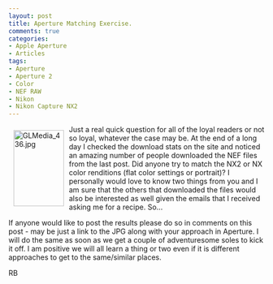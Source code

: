 ```yaml
---
layout: post
title: Aperture Matching Exercise.
comments: true
categories:
- Apple Aperture
- Articles
tags:
- Aperture
- Aperture 2
- Color
- NEF RAW
- Nikon
- Nikon Capture NX2
---
```

<a rel="lightbox" href="/wp-content/uploads/2008/GLMedia_436.jpg"><img title="GLMedia_436.jpg" src="/wp-content/uploads/2008/.thumbs/.GLMedia_436.jpg" border="0" alt="GLMedia_436.jpg" hspace="10" vspace="10" width="99" height="150" align="left" /></a>Just a real quick question for all of the loyal readers or not so loyal, whatever the case may be. At the end of a long day I checked the download stats on the site and noticed an amazing number of people downloaded the NEF files from the last post. Did anyone try to match the NX2 or NX color renditions (flat color settings or portrait)? I personally would love to know two things from you and I am sure that the others that downloaded the files would also be interested as well given the emails that I received asking me for a recipe. So...

If anyone would like to post the results please do so in comments on this post - may be just a link to the JPG along with your approach in Aperture. I will do the same as soon as we get a couple of adventuresome soles to kick it off. I am positive we will all learn a thing or two even if it is different approaches to get to the same/similar places.

RB